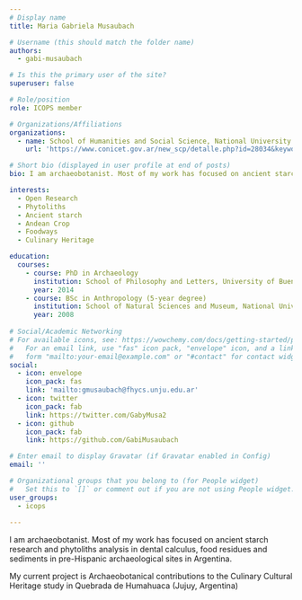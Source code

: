 ```yaml
---
# Display name
title: Maria Gabriela Musaubach

# Username (this should match the folder name)
authors:
  - gabi-musaubach

# Is this the primary user of the site?
superuser: false

# Role/position
role: ICOPS member

# Organizations/Affiliations
organizations:
  - name: School of Humanities and Social Science, National University of Jujuy and Institute of Andean Ecoregions, National Scientific and Technical Research Council
    url: 'https://www.conicet.gov.ar/new_scp/detalle.php?id=28034&keywords=MUSAUBACH%2BMARIA%2BGABRIELA&datos_academicos=yes'

# Short bio (displayed in user profile at end of posts)
bio: I am archaeobotanist. Most of my work has focused on ancient starch research and phytoliths analysis in dental calculus, food residues and sediments in pre-Hispanic archaeological sites in Argentina. My current project is Archaeobotanical contributions to the Culinary Cultural Heritage study in Quebrada de Humahuaca (Jujuy, Argentina).

interests:
  - Open Research
  - Phytoliths
  - Ancient starch
  - Andean Crop
  - Foodways
  - Culinary Heritage

education:
  courses:
    - course: PhD in Archaeology
      institution: School of Philosophy and Letters, University of Buenos Aires (Argentina)
      year: 2014
    - course: BSc in Anthropology (5-year degree)
      institution: School of Natural Sciences and Museum, National University of La Plata (Argentina)
      year: 2008
      
# Social/Academic Networking
# For available icons, see: https://wowchemy.com/docs/getting-started/page-builder/#icons
#   For an email link, use "fas" icon pack, "envelope" icon, and a link in the
#   form "mailto:your-email@example.com" or "#contact" for contact widget.
social:
  - icon: envelope
    icon_pack: fas
    link: 'mailto:gmusaubach@fhycs.unju.edu.ar'
  - icon: twitter
    icon_pack: fab
    link: https://twitter.com/GabyMusa2
  - icon: github
    icon_pack: fab
    link: https://github.com/GabiMusaubach

# Enter email to display Gravatar (if Gravatar enabled in Config)
email: ''

# Organizational groups that you belong to (for People widget)
#   Set this to `[]` or comment out if you are not using People widget.
user_groups:
  - icops
  
---
```


I am archaeobotanist. Most of my work has focused on ancient starch research and phytoliths analysis in dental calculus, food residues and sediments in pre-Hispanic archaeological sites in Argentina. 

My current project is Archaeobotanical contributions to the Culinary Cultural Heritage study in Quebrada de Humahuaca (Jujuy, Argentina)

